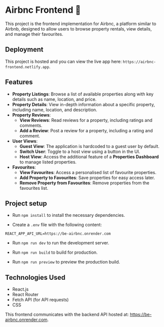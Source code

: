 # Airbnc Frontend 🏡

This project is the frontend implementation for Airbnc, a platform similar to Airbnb, designed to allow users to browse property rentals, view details, and manage their favourites.

## Deployment

This project is hosted and you can view the live app here: `https://airbnc-frontend.netlify.app`.

## Features

- **Property Listings**: Browse a list of available properties along with key details such as name, location, and price.
- **Property Details**: View in-depth information about a specific property, including name, location, and description.
- **Property Reviews**:
  - **View Reviews**: Read reviews for a property, including ratings and comments.
  - **Add a Review**: Post a review for a property, including a rating and comment.
- **User Views**:
  - **Guest View**: The application is hardcoded to a guest user by default.
  - **Switch User**: Toggle to a host view using a button in the UI.
  - **Host View**: Access the additional feature of a **Properties Dashboard** to manage listed properties.
- **Favourites**:
  - **View Favourites**: Access a personalised list of favourite properties.
  - **Add Property to Favourites**: Save properties for easy access later.
  - **Remove Property from Favourites**: Remove properties from the favourites list.

## Project setup

- Run `npm install` to install the necessary dependencies.

- Create a `.env` file with the following content:

```
REACT_APP_API_URL=https://be-airbnc.onrender.com
```

- Run `npm run dev` to run the development server.

- Run `npm run build` to build for production.

- Run `npm run preview` to preview the production build.

## Technologies Used

- React.js
- React Router
- Fetch API (for API requests)
- CSS

This frontend communicates with the backend API hosted at: https://be-airbnc.onrender.com.
